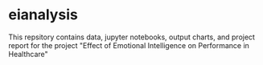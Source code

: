 # eianalysis
This repsitory contains data, jupyter notebooks, output charts, and project report for the project "Effect of Emotional Intelligence on Performance in Healthcare"
